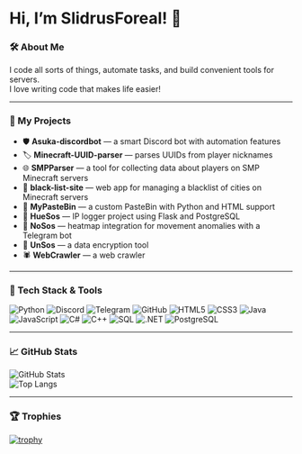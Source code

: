# Hi, I’m SlidrusForeal! 🚀

### 🛠 About Me
I code all sorts of things, automate tasks, and build convenient tools for servers.  
I love writing code that makes life easier!

---

### 🔧 My Projects

- 🛡 **Asuka-discordbot** — a smart Discord bot with automation features  
- 🏷 **Minecraft-UUID-parser** — parses UUIDs from player nicknames  
- 🌐 **SMPParser** — a tool for collecting data about players on SMP Minecraft servers  
- 🚫 **black-list-site** — web app for managing a blacklist of cities on Minecraft servers  
- 📝 **MyPasteBin** — a custom PasteBin with Python and HTML support  
- 🎨 **HueSos** — IP logger project using Flask and PostgreSQL  
- 🤖 **NoSos** — heatmap integration for movement anomalies with a Telegram bot  
- 🔐 **UnSos** — a data encryption tool  
- 🕷️ **WebCrawler** — a web crawler

---

### 🧰 Tech Stack & Tools

![Python](https://img.shields.io/badge/Python-3.12-blue?style=for-the-badge&logo=python)
![Discord](https://img.shields.io/badge/Discord-Bot-5865F2?style=for-the-badge&logo=discord&logoColor=white)
![Telegram](https://img.shields.io/badge/Telegram-2CA5E0?style=for-the-badge&logo=telegram&logoColor=white)
![GitHub](https://img.shields.io/badge/GitHub-Profile-black?style=for-the-badge&logo=github)
![HTML5](https://img.shields.io/badge/HTML5-E34F26?style=for-the-badge&logo=html5&logoColor=white)
![CSS3](https://img.shields.io/badge/CSS3-1572B6?style=for-the-badge&logo=css3&logoColor=white)
![Java](https://img.shields.io/badge/Java-ED8B00?style=for-the-badge&logo=java&logoColor=white)
![JavaScript](https://img.shields.io/badge/JavaScript-F7DF1E?style=for-the-badge&logo=javascript&logoColor=black)
![C#](https://img.shields.io/badge/C%23-239120?style=for-the-badge&logo=c-sharp&logoColor=white)
![C++](https://img.shields.io/badge/C++-00599C?style=for-the-badge&logo=c%2B%2B&logoColor=white)
![SQL](https://img.shields.io/badge/SQL-4479A1?style=for-the-badge&logo=sqlite&logoColor=white)
![.NET](https://img.shields.io/badge/.NET-512BD4?style=for-the-badge&logo=dotnet&logoColor=white)
![PostgreSQL](https://img.shields.io/badge/PostgreSQL-4169E1?style=for-the-badge&logo=postgresql&logoColor=white)

---

### 📈 GitHub Stats

![GitHub Stats](https://github-readme-stats.vercel.app/api?username=SlidrusForeal&show_icons=true&theme=radical)  
![Top Langs](https://github-readme-stats.vercel.app/api/top-langs/?username=SlidrusForeal&layout=compact&theme=tokyonight)

---

### 🏆 Trophies

[![trophy](https://github-profile-trophy.vercel.app/?username=SlidrusForeal&theme=dracula)](https://github.com/ryo-ma/github-profile-trophy)

